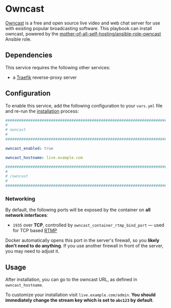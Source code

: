 # Owncast

[Owncast](https://owncast.online/) is a free and open source live video and web chat server for use with existing popular broadcasting software. This playbook can install owncast, powered by the [mother-of-all-self-hosting/ansible-role-owncast](https://github.com/mother-of-all-self-hosting/ansible-role-owncast) Ansible role.


## Dependencies

This service requires the following other services:

- a [Traefik](traefik.md) reverse-proxy server


## Configuration

To enable this service, add the following configuration to your `vars.yml` file and re-run the [installation](../installing.md) process:

```yaml
########################################################################
#                                                                      #
# owncast                                                              #
#                                                                      #
########################################################################

owncast_enabled: true

owncast_hostname: live.example.com

########################################################################
#                                                                      #
# /owncast                                                             #
#                                                                      #
########################################################################
```


### Networking

By default, the following ports will be exposed by the container on **all network interfaces**:

- `1935` over **TCP**, controlled by `owncast_container_rtmp_bind_port` — used for TCP based [RTMP](https://en.wikipedia.org/wiki/Real-Time_Messaging_Protocol)

Docker automatically opens this port in the server's firewall, so you **likely don't need to do anything**. If you use another firewall in front of the server, you may need to adjust it.

## Usage

After installation, you can go to the owncast URL, as defined in `owncast_hostname`.

To customize your installation visit `live.example.com/admin`. **You should immediately change the stream key which is set to `abc123` by default**.
